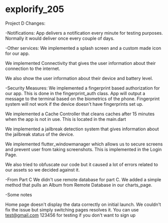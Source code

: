 # explorify_205

Project D Changes:

-Notifications:
App delivers a notification every minute for testing purposes. 
Normally it would deliver once every couple of days.


-Other services:
We implemented a splash screen and a custom made icon for our app.

We implemented Connectivity that gives the user information about their connection to the internet.

We also show the user information about their device and battery level.


-Security Measures:
We implemented a fingerprint based authorization for our app. This is done in the fingerprint_auth class.
App will output a message to the terminal based on the biometrics of the phone.
Fingerprint system will not work if the device doesn't have fingerprints set up.

We implemented a Cache Controller that cleans caches after 15 minutes when the app is not in use.
This is located in the main.dart

We implemented a jailbreak detection system that gives information about the jailbreak status of the device.

We implemented flutter_windowmanager which allows us to secure screens and prevent user from taking screenshots.
This is implemented in the Login Page.

We also tried to obfuscate our code but it caused a lot of errors related to our assets so we decided against it.


-From Part C
We didn't use remote database for part C. We added a simple method that pulls an Album from Remote Database in our charts_page.


-Some notes

Home page doesn't display the data correctly on initial launch. We couldn't fix the issue but simply switching pages resolves it.
You can use test@gmail.com 123456 for testing if you don't want to sign up